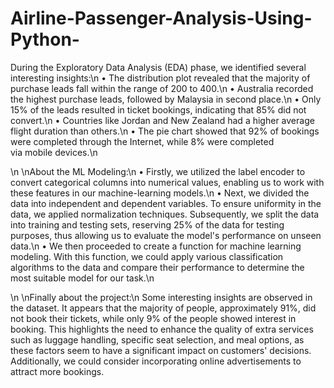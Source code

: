 # Airline-Passenger-Analysis-Using-Python-

During the Exploratory Data Analysis (EDA) phase, we identified several interesting insights:\n
• The distribution plot revealed that the majority of purchase leads fall within the range of 200 to 400.\n
• Australia recorded the highest purchase leads, followed by Malaysia in second place.\n
• Only 15% of the leads resulted in ticket bookings, indicating that 85% did not convert.\n
• Countries like Jordan and New Zealand had a higher average flight duration than others.\n
• The pie chart showed that 92% of bookings were completed through the Internet, while 8% were completed via mobile devices.\n

\n \nAbout the ML Modeling:\n
• Firstly, we utilized the label encoder to convert categorical columns into numerical values, enabling us to work with these features in our machine-learning models.\n
• Next, we divided the data into independent and dependent variables. To ensure uniformity in the data, we applied normalization techniques.
Subsequently, we split the data into training and testing sets, reserving 25% of the data for testing purposes, thus allowing us to evaluate the model's performance on unseen data.\n
• We then proceeded to create a function for machine learning modeling. With this function, we could apply various classification algorithms to the data and compare their performance to determine the most suitable model for our task.\n

\n \nFinally about the project:\n
Some interesting insights are observed in the dataset. It appears that the majority of people, approximately 91%, did not book their tickets, while only 9% of the people showed interest in booking. This highlights the need to enhance the quality of extra services such as luggage handling, specific seat selection, and meal options, as these factors seem to have a significant impact on customers' decisions. Additionally, we could consider incorporating online advertisements to attract more bookings.
